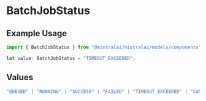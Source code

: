 # BatchJobStatus

## Example Usage

```typescript
import { BatchJobStatus } from "@mistralai/mistralai/models/components";

let value: BatchJobStatus = "TIMEOUT_EXCEEDED";
```

## Values

```typescript
"QUEUED" | "RUNNING" | "SUCCESS" | "FAILED" | "TIMEOUT_EXCEEDED" | "CANCELLATION_REQUESTED" | "CANCELLED"
```